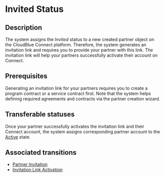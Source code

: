 # Invited Status
## Description
The system assigns the *Invited* status to a new created partner object on the CloudBlue Connect platform. Therefore, the system generates an invitation link and requires you to provide your partner with this link. The invitation link will help your partners successfully activate their account on Connect.
## Prerequisites
Generating an invitation link for your partners requires you to create a program contract or a service contract first. Note that the system helps defining required agreements and contracts via the partner creation wizard.
## Transferable statuses
Once your partner successfully activates the invitation link and their Connect account, the system assigns corresponding partner account to the [Active](s-b-active.html) state.
## Associated transitions
* [Partner Invitation](t-1-new-invited.html)
* [Invitation Link Activation](t-3-inv-active.html)
